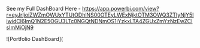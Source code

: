 See my Full DashBoard Here - https://app.powerbi.com/view?r=eyJrIjoiZWZmOWUxYTUtODhlNS00OTEyLWExNjktOTM3OWQ3ZTIyNjY5IiwidCI6ImQ1N2E5OGU3LTc0NGQtNDNmOS1iYzkxLTA4ZGUxZmYzNzEwZCIsImMiOjN9

![Portfolio DashBoard](
